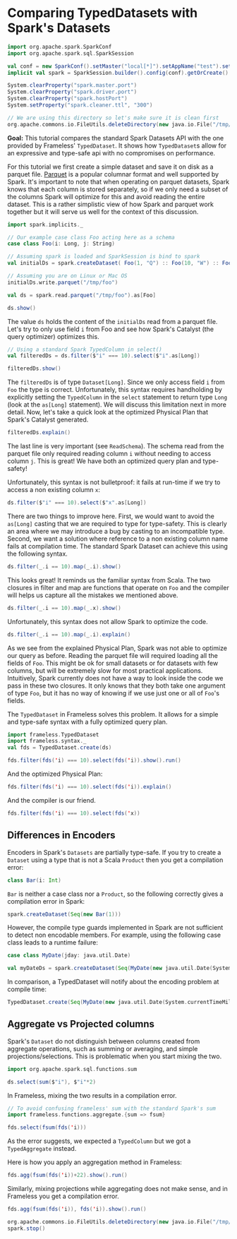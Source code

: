 # Comparing TypedDatasets with Spark's Datasets

```scala mdoc:invisible
import org.apache.spark.SparkConf
import org.apache.spark.sql.SparkSession

val conf = new SparkConf().setMaster("local[*]").setAppName("test").set("spark.ui.enabled", "false").set("spark.app.id", "tut-dataset")
implicit val spark = SparkSession.builder().config(conf).getOrCreate()

System.clearProperty("spark.master.port")
System.clearProperty("spark.driver.port")
System.clearProperty("spark.hostPort")
System.setProperty("spark.cleaner.ttl", "300")

// We are using this directory so let's make sure it is clean first
org.apache.commons.io.FileUtils.deleteDirectory(new java.io.File("/tmp/foo/"))
```

**Goal:**
  This tutorial compares the standard Spark Datasets API with the one provided by
  Frameless' `TypedDataset`. It shows how `TypedDataset`s allow for an expressive and
  type-safe api with no compromises on performance.

For this tutorial we first create a simple dataset and save it on disk as a parquet file.
[Parquet](https://parquet.apache.org/) is a popular columnar format and well supported by Spark.
It's important to note that when operating on parquet datasets, Spark knows that each column is stored
separately, so if we only need a subset of the columns Spark will optimize for this and avoid reading
the entire dataset. This is a rather simplistic view of how Spark and parquet work together but it
will serve us well for the context of this discussion.

```scala mdoc
import spark.implicits._

// Our example case class Foo acting here as a schema
case class Foo(i: Long, j: String)

// Assuming spark is loaded and SparkSession is bind to spark
val initialDs = spark.createDataset( Foo(1, "Q") :: Foo(10, "W") :: Foo(100, "E") :: Nil )

// Assuming you are on Linux or Mac OS
initialDs.write.parquet("/tmp/foo")

val ds = spark.read.parquet("/tmp/foo").as[Foo]

ds.show()
```

The value `ds` holds the content of the `initialDs` read from a parquet file.
Let's try to only use field `i` from Foo and see how Spark's Catalyst (the query optimizer)
optimizes this.

```scala mdoc
// Using a standard Spark TypedColumn in select()
val filteredDs = ds.filter($"i" === 10).select($"i".as[Long])

filteredDs.show()
```

The `filteredDs` is of type `Dataset[Long]`. Since we only access field `i` from `Foo` the type is correct.
Unfortunately, this syntax requires handholding by explicitly setting the `TypedColumn` in the `select` statement
to return type `Long` (look at the `as[Long]` statement). We will discuss this limitation next in more detail.
Now, let's take a quick look at the optimized Physical Plan that Spark's Catalyst generated.

```scala mdoc
filteredDs.explain()
```

The last line is very important (see `ReadSchema`). The schema read
from the parquet file only required reading column `i` without needing to access column `j`.
This is great! We have both an optimized query plan and type-safety!

Unfortunately, this syntax is not bulletproof: it fails at run-time if we try to access
a non existing column `x`:


```scala mdoc:fail
ds.filter($"i" === 10).select($"x".as[Long])
```

There are two things to improve here. First, we would want to avoid the `as[Long]` casting that we are required
to type for type-safety. This is clearly an area where we may introduce a bug by casting to an incompatible
type. Second, we want a solution where reference to a non existing column name fails at compilation time.
The standard Spark Dataset can achieve this using the following syntax.

```scala mdoc
ds.filter(_.i == 10).map(_.i).show()
```

This looks great! It reminds us the familiar syntax from Scala.
The two closures in filter and map are functions that operate on `Foo` and the
compiler will helps us capture all the mistakes we mentioned above.

```scala mdoc:fail
ds.filter(_.i == 10).map(_.x).show()
```

Unfortunately, this syntax does not allow Spark to optimize the code.

```scala mdoc
ds.filter(_.i == 10).map(_.i).explain()
```

As we see from the explained Physical Plan, Spark was not able to optimize our query as before.
Reading the parquet file will required loading all the fields of `Foo`. This might be ok for
small datasets or for datasets with few columns, but will be extremely slow for most practical
applications. Intuitively, Spark currently does not have a way to look inside the code we pass in these two
closures. It only knows that they both take one argument of type `Foo`, but it has no way of knowing if
we use just one or all of `Foo`'s fields.

The `TypedDataset` in Frameless solves this problem. It allows for a simple and type-safe syntax
with a fully optimized query plan.

```scala mdoc
import frameless.TypedDataset
import frameless.syntax._
val fds = TypedDataset.create(ds)

fds.filter(fds('i) === 10).select(fds('i)).show().run()
```

And the optimized Physical Plan:

```scala mdoc
fds.filter(fds('i) === 10).select(fds('i)).explain()
```

And the compiler is our friend.

```scala mdoc:fail
fds.filter(fds('i) === 10).select(fds('x))
```

## Differences in Encoders

Encoders in Spark's `Datasets` are partially type-safe. If you try to create a `Dataset` using  a type that is not 
 a Scala `Product` then you get a compilation error:

```scala mdoc
class Bar(i: Int)
```

`Bar` is neither a case class nor a `Product`, so the following correctly gives a compilation error in Spark:

```scala mdoc:fail
spark.createDataset(Seq(new Bar(1)))
```

However, the compile type guards implemented in Spark are not sufficient to detect non encodable members. 
For example, using the following case class leads to a runtime failure:

```scala mdoc
case class MyDate(jday: java.util.Date)
```

```scala mdoc:fail
val myDateDs = spark.createDataset(Seq(MyDate(new java.util.Date(System.currentTimeMillis))))
```

In comparison, a TypedDataset will notify about the encoding problem at compile time: 

```scala mdoc:fail
TypedDataset.create(Seq(MyDate(new java.util.Date(System.currentTimeMillis))))
```


## Aggregate vs Projected columns 

Spark's `Dataset` do not distinguish between columns created from aggregate operations, 
such as summing or averaging, and simple projections/selections. 
This is problematic when you start mixing the two.

```scala mdoc
import org.apache.spark.sql.functions.sum
```

```scala mdoc:fail
ds.select(sum($"i"), $"i"*2)
```

In Frameless, mixing the two results in a compilation error.

```scala mdoc
// To avoid confusing frameless' sum with the standard Spark's sum
import frameless.functions.aggregate.{sum => fsum}
```

```scala mdoc:fail
fds.select(fsum(fds('i)))
```

As the error suggests, we expected a `TypedColumn` but we got a `TypedAggregate` instead. 

Here is how you apply an aggregation method in Frameless: 

```scala mdoc
fds.agg(fsum(fds('i))+22).show().run()
```

Similarly, mixing projections while aggregating does not make sense, and in Frameless
you get a compilation error.  

```scala mdoc:fail
fds.agg(fsum(fds('i)), fds('i)).show().run()
```


```scala mdoc:invisible
org.apache.commons.io.FileUtils.deleteDirectory(new java.io.File("/tmp/foo/"))
spark.stop()
```
